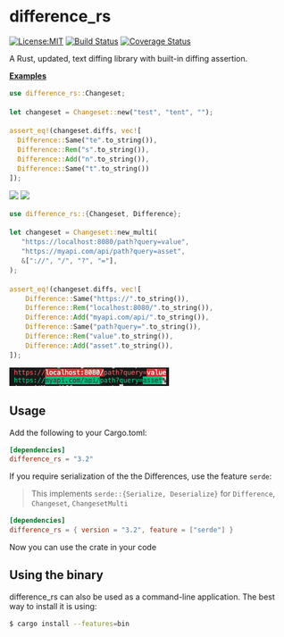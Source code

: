 # difference_rs 

[![License:MIT](https://img.shields.io/badge/License-MIT-blue.svg)](https://opensource.org/licenses/MIT)
[![Build Status](https://github.com/naomijub/difference-rs/actions/workflows/rust.yaml/badge.svg?branch=master)](https://github.com/naomijub/difference-rs/actions/workflows/rust.yaml)
[![Coverage Status](https://coveralls.io/repos/github/naomijub/difference-rs/badge.svg)](https://coveralls.io/github/naomijub/difference-rs)

A Rust, updated, text diffing library with built-in diffing assertion.

__[Examples](/Examples.md)__

```rust
use difference_rs::Changeset;

let changeset = Changeset::new("test", "tent", "");

assert_eq!(changeset.diffs, vec![
  Difference::Same("te".to_string()),
  Difference::Rem("s".to_string()),
  Difference::Add("n".to_string()),
  Difference::Same("t".to_string())
]);
```

![](https://raw.githubusercontent.com/naomijub/difference-rs/master/assets/fox.png)
![](https://raw.githubusercontent.com/naomijub/difference-rs/master/assets/github-style.png)

```rust
use difference_rs::{Changeset, Difference};

let changeset = Changeset::new_multi(
   "https://localhost:8080/path?query=value",
   "https://myapi.com/api/path?query=asset",
   &["://", "/", "?", "="],
);

assert_eq!(changeset.diffs, vec![
    Difference::Same("https://".to_string()),
    Difference::Rem("localhost:8080/".to_string()),
    Difference::Add("myapi.com/api/".to_string()),
    Difference::Same("path?query=".to_string()),
    Difference::Rem("value".to_string()),
    Difference::Add("asset".to_string()),
]);
```

![](https://raw.githubusercontent.com/naomijub/difference-rs/master/assets/uri-underline.png)

Usage
----------

Add the following to your Cargo.toml:

```toml
[dependencies]
difference_rs = "3.2"
```

If you require serialization of the the Differences, use the feature `serde`:

> This implements `serde::{Serialize, Deserialize}` for `Difference`, `Changeset`, `ChangesetMulti`
```toml
[dependencies]
difference_rs = { version = "3.2", feature = ["serde"] }
```

Now you can use the crate in your code

Using the binary
-----------------

difference_rs can also be used as a command-line application. The best way to install it is using:

```sh
$ cargo install --features=bin
```
